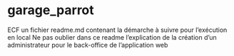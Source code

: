 # garage_parrot
ECF
un fichier readme.md contenant la démarche à suivre pour l’exécution en local
Ne pas oublier dans ce readme l’explication de la création d’un administrateur
pour le back-office de l’application web
